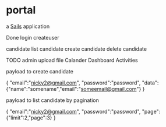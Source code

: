 # portal

a [Sails](http://sailsjs.org) application

Done
login
createuser

candidate
list candidate
create candidate
delete candidate


TODO
admin
upload file
Calander
Dashboard
Activities



payload to create candidate

{
"email":"nicky2@gmail.com",
"password":"password",
"data":{"name":"somename","email":"someemail@gmail.com"}
}

payload to list candidate by pagination

{
"email":"nicky2@gmail.com",
"password":"password",
"page":{"limit":2,"page":3}
}

